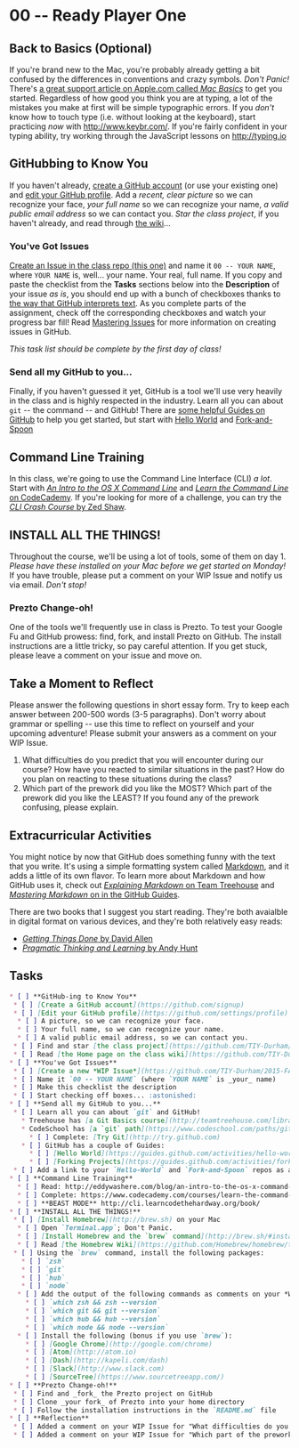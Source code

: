 # 00 -- Ready Player One

## Back to Basics (Optional)

If you're brand new to the Mac, you're probably already getting a bit confused by the differences in conventions and crazy symbols. _Don't Panic!_ There's [a great support article on Apple.com called _Mac Basics_](https://www.apple.com/support/macbasics/) to get you started. Regardless of how good you think you are at typing, a lot of the mistakes you make at first will be simple typographic errors. If you _don't_ know how to touch type (i.e. without looking at the keyboard), start practicing _now_ with http://www.keybr.com/. If you're fairly confident in your typing ability, try working through the JavaScript lessons on http://typing.io

## GitHubbing to Know You

If you haven't already, [create a GitHub account](http://github.com/signup) (or use your existing one) and [edit your GitHub profile](https://github.com/settings/profile). Add a _recent, clear picture_ so we can recognize your face, _your full name_ so we can recognize your name, _a valid public email address_ so we can contact you. _Star the class project_, if you haven't already, and read through [the wiki](../wiki)...

### You've Got Issues

[Create an Issue in the class repo (this one)](../issues/new) and name it `00 -- YOUR NAME`, where `YOUR NAME` is, well... your name. Your real, full name. If you copy and paste the checklist from the **Tasks** sections below into the **Description** of your issue _as is_, you should end up with a bunch of checkboxes thanks to [the way that GitHub interprets text](https://guides.github.com/features/mastering-markdown/). As you complete parts of the assignment, check off the corresponding checkboxes and watch your progress bar fill! Read [Mastering Issues](https://guides.github.com/features/issues/) for more information on creating issues in GitHub.

_This task list should be complete by the first day of class!_

### Send all my GitHub to you...

Finally, if you haven't guessed it yet, GitHub is a tool we'll use very heavily in the class and is highly respected in the industry. Learn all you can about `git` -- the command -- and GitHub! There are [some helpful Guides on GitHub](http://guides.github.com) to help you get started, but start with [Hello World](https://guides.github.com/activities/hello-world/) and [Fork-and-Spoon](https://guides.github.com/activities/forking/)

## Command Line Training

In this class, we're going to use the Command Line Interface (CLI) _a lot_. Start with [_An Intro to the OS X Command Line_](http://eddywashere.com/blog/an-intro-to-the-os-x-command-line/) and [_Learn the Command Line_ on CodeCademy](https://www.codecademy.com/courses/learn-the-command-line/). If you're looking for more of a challenge, you can try the [_CLI Crash Course_ by Zed Shaw](http://cli.learncodethehardway.org/book/).

## INSTALL ALL THE THINGS!

Throughout the course, we'll be using a lot of tools, some of them on day 1. _Please have these installed on your Mac before we get started on Monday!_ If you have trouble, please put a comment on your WIP Issue and notify us via email. _Don't stop!_

### Prezto Change-oh!

One of the tools we'll frequently use in class is Prezto. To test your Google Fu and GitHub prowess: find, fork, and install Prezto on GitHub. The install instructions are a little tricky, so pay careful attention. If you get stuck, please leave a comment on your issue and move on.

## Take a Moment to Reflect

Please answer the following questions in short essay form. Try to keep each answer between 200-500 words (3-5 paragraphs). Don't worry about grammar or spelling -- use this time to reflect on yourself and your upcoming adventure!  Please submit your answers as a comment on your WIP Issue. 

1. What difficulties do you predict that you will encounter during our course? How have you reacted to similar situations in the past? How do you plan on reacting to these situations during the class?
1. Which part of the prework did you like the MOST? Which part of the prework did you like the LEAST? If you found any of the prework confusing, please explain.

## Extracurricular Activities

You might notice by now that GitHub does something funny with the text that you write. It's using a simple formatting system called [Markdown](http://daringfireball.net/projects/markdown/), and it adds a little of its own flavor. To learn more about Markdown and how GitHub uses it, check out [_Explaining Markdown_ on Team Treehouse](http://blog.teamtreehouse.com/explaining-markdown) and [_Mastering Markdown_ on in the GitHub Guides](https://guides.github.com/features/mastering-markdown/).

There are two books that I suggest you start reading. They're both avaialble in digital format on various devices, and they're both relatively easy reads:

* [_Getting Things Done_ by David Allen](http://j.mp/134jABk)
* [_Pragmatic Thinking and Learning_ by Andy Hunt](http://j.mp/1D5nmu8)

## Tasks

```markdown
* [ ] **GitHub-ing to Know You**
 * [ ] [Create a GitHub account](https://github.com/signup)
 * [ ] [Edit your GitHub profile](https://github.com/settings/profile) to provide:
  * [ ] A picture, so we can recognize your face.
  * [ ] Your full name, so we can recognize your name.
  * [ ] A valid public email address, so we can contact you.
 * [ ] Find and star [the class project](https://github.com/TIY-Durham/2015-FALL-FEE)
 * [ ] Read [the Home page on the class wiki](https://github.com/TIY-Durham/2015-FALL-FEE/wiki)
* [ ] **You've Got Issues**
 * [ ] [Create a new *WIP Issue*](https://github.com/TIY-Durham/2015-FALL-FEE/issues/new)
 * [ ] Name it `00 -- YOUR NAME` (where `YOUR NAME` is _your_ name)
 * [ ] Make this checklist the description
 * [ ] Start checking off boxes... :astonished:
* [ ] **Send all my GitHub to you...**
 * [ ] Learn all you can about `git` and GitHub!
   * Treehouse has [a Git Basics course](http://teamtreehouse.com/library/git-basics)
   * CodeSchool has [a `git` path](https://www.codeschool.com/paths/git)
     * [ ] Complete: [Try Git](http://try.github.com)
   * [ ] GitHub has a couple of Guides:
     * [ ] [Hello World](https://guides.github.com/activities/hello-world/)
     * [ ] [Forking Projects](https://guides.github.com/activities/forking/)
 * [ ] Add a link to your `Hello-World` and `Fork-and-Spoon` repos as a comment on your *WIP Issue*
* [ ] **Command Line Training**
  * [ ] Read: http://eddywashere.com/blog/an-intro-to-the-os-x-command-line/
  * [ ] Complete: https://www.codecademy.com/courses/learn-the-command-line/
  * [ ] **BEAST MODE** http://cli.learncodethehardway.org/book/
* [ ] **INSTALL ALL THE THINGS!**
 * [ ] [Install Homebrew](http://brew.sh) on your Mac
  * [ ] Open `Terminal.app`; Don't Panic.
  * [ ] [Install Homebrew and the `brew` command](http://brew.sh/#install)
  * [ ] Read [the Homebrew Wiki](https://github.com/Homebrew/homebrew/tree/master/share/doc/homebrew#readme) to learn more about Homebrew
 * [ ] Using the `brew` command, install the following packages:
   * [ ] `zsh`
   * [ ] `git`
   * [ ] `hub`
   * [ ] `node`
  * [ ] Add the output of the following commands as comments on your *WIP Issue*:
    * [ ] `which zsh && zsh --version`
    * [ ] `which git && git --version`
    * [ ] `which hub && hub --version`
    * [ ] `which node && node --version`
  * [ ] Install the following (bonus if you use `brew`):
    * [ ] [Google Chrome](http://google.com/chrome)
    * [ ] [Atom](http://atom.io)
    * [ ] [Dash](http://kapeli.com/dash)
    * [ ] [Slack](http://www.slack.com)
    * [ ] [SourceTree](https://www.sourcetreeapp.com/)
* [ ] **Prezto Change-oh!**
 * [ ] Find and _fork_ the Prezto project on GitHub
 * [ ] Clone _your fork_ of Prezto into your home directory
 * [ ] Follow the installation instructions in the `README.md` file
* [ ] **Reflection**
 * [ ] Added a comment on your WIP Issue for "What difficulties do you predict that you will encounter during our course? How have you reacted to similar situations in the past? How do you plan on reacting to these situations during the class?"
 * [ ] Added a comment on your WIP Issue for "Which part of the prework did you like the MOST? Which part of the prework did you like the LEAST? If you found any of the prework confusing, please explain."
```

